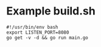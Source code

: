 # Example build.sh

```
#!/usr/bin/env bash
export LISTEN_PORT=8080
go get -v -d && go run main.go
```

